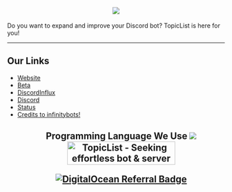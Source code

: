 <h2 align='center'>
  <img src="https://pbs.twimg.com/profile_banners/1505194289323823105/1678624541/1500x500" />
  <br> 
</h2>
<p>
Do you want to expand and improve your Discord bot? TopicList is here for you!
</p>

<hr>

<h2>
  Our Links
</h2>

<ul>
  <li><a href="https://topiclist.xyz">Website</a></li>
<li><a href="https://beta.topiclist.xyz">Beta</a></li>
<li><a href="https://discordinflux.xyz">DiscordInflux</a></li>
  <li><a href="https://discord.gg/Jad6TcdEet">Discord</a></li>
  <li><a href="https://topiclist.xyz/status">Status</a></li>
<li><a href="https://infinitybots.gg">Credits to infinitybots!</a></li
</ul>

<h2 align='center'>
 Programming Language We Use
   
<img src="https://skillicons.dev/icons?i=java,css,html,docker,discord,net,r,rust,tailwind,github,git,cloudflare,astro,pug,go,nodejs,nextjs,mongodb,nodejs,react,redis,tailwind,ts,vscode&theme=dark" />
</div>
<a href="https://www.producthunt.com/posts/topiclist?utm_source=badge-featured&utm_medium=badge&utm_souce=badge-topiclist" target="_blank"><img src="https://api.producthunt.com/widgets/embed-image/v1/featured.svg?post_id=389425&theme=dark" alt="TopicList - Seeking&#0032;effortless&#0032;bot&#0032;&#0038;&#0032;server&#0032;management&#0063;&#0032;Try&#0032;Topiclist | Product Hunt" style="width: 250px; height: 54px;" width="250" height="54" /></a>

[![DigitalOcean Referral Badge](https://web-platforms.sfo2.cdn.digitaloceanspaces.com/WWW/Badge%201.svg)](https://www.digitalocean.com/?refcode=a6b81cde8d44&utm_campaign=Referral_Invite&utm_medium=Referral_Program&utm_source=badge)
<br />
</h2>
